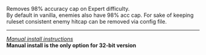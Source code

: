 
Removes 98% accuracy cap on Expert difficulty.  
By default in vanilla, enemies also have 98% acc cap. For sake of keeping ruleset consistent enemy hitcap can be removed via config file.

---
[*Manual install instructions*](https://github.com/Neoshrimp/ChronoArk-gameplay-plugins#installation)  
**Manual install is the only option for 32-bit version**
